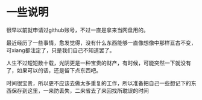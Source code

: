 # 一些说明

很早以前就申请过github账号，不过一直是拿来当网盘用的。

最近经历了一些事情，愈发觉得，没有什么东西能够一直像想像中那样亘古不变，可xiang都注定了，只是我们自己不知道罢了。

人生不过短短数十载，光阴更是一种宝贵的财产，有时候，可能突然一下就没有了，如果可以的话，还是留下点东西吧。

时间很宝贵，所以更不应该去做太多重复的工作，所以准备把自己一些想记下的东西保存到这里，一来防丢失，二来省去了来回找所耽误的时间
